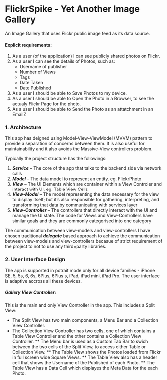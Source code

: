 # FlickrSpike - Yet Another Image Gallery

An Image Gallery that uses Flickr public image feed as its data source.


#### Explicit requirements:  
1. As a user (of the application) I can see publicly shared photos on Flickr.  
2. As a user I can see the details of Photos, such as:
    * Username of publisher
    * Number of Views
    * Tags
    * Date Taken
    * Date Published
3. As a user I should be able to Save Photos to my device.
4. As a user I should be able to Open the Photo in a Browser, to see the actualy Flickr Page for the photo.
5. As a user I should be able to Send the Photo as an attatchment in an EmailZ



### 1.  Architecture

This app has deigned using Model-View-ViewModel (MVVM) pattern to provide a separation of concerns between them. It is also useful for maintainability and it also avoids the Massive-View controllers problem.

Typically the project structure has the followings:  
1.	***Service*** – The core of the app that talks to the backend side via network calls
2.	***Model*** – The data model to represent an entity. eg. FlickrPhoto
3.	***View*** – The UI Elements which are container within a View Controler and interact with UI. eg. Table View Cells
4.	***View-Model*** – The model representing the data necessary for the view to display itself; but it’s also responsible for gathering, interpreting, and transforming that data by communicating with services layer  
5.	***View-Controller*** – The controllers that directly interact with the UI and manage the UI state. The code for Views and View-Controllers have similar goals and they are commonly categorised into one category  

The communication between view-models and view-controllers I have chosen traditional ***delegate*** based approach to achieve the communication between view-models and view-controllers becasue of strict requirement of the project to not to use any third=party libraries.



### 2. User Interface Design
The app is supported in potrait mode only for all device families - iPhone SE, 5, 5s, 6, 6s, 6Plus, 6Plus s, iPad, iPad mini, iPad Pro. The user interface is adaptive accross all these devices.


##### Gallery View Controller:  
This is the main and only View Controller in the app. This includes a Split View:

* The Split View has two main components, a Menu Bar and a Collection View Controller.
* The Collection View Controller has two cells, one of which contains a Table View Controller and the other contains a Collection View Controller.
** The Menu bar is used as a Custom Tab Bar to swich between the two cells of the Split View, to access either Table or Collection View.
** The Table View shows the Photos loaded from Flickr in full screen wide Square Views.
** The Table View also has a header cell that shows the Username of the Published of each Photo.
** The Table View has a Data Cell which displayes the Meta Data for the each Photo.


